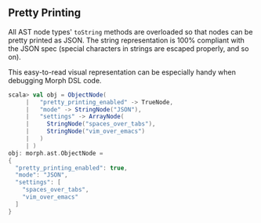 Pretty Printing
---------------

All AST node types' `toString` methods are overloaded so that nodes can be
pretty printed as JSON. The string representation is 100% compliant with the
JSON spec (special characters in strings are escaped properly, and so on).

This easy-to-read visual representation can be especially handy when debugging
Morph DSL code.

```scala
scala> val obj = ObjectNode(
     |   "pretty_printing_enabled" -> TrueNode,
     |   "mode" -> StringNode("JSON"),
     |   "settings" -> ArrayNode(
     |     StringNode("spaces_over_tabs"),
     |     StringNode("vim_over_emacs")
     |   )
     | )
obj: morph.ast.ObjectNode =
{
  "pretty_printing_enabled": true,
  "mode": "JSON",
  "settings": [
    "spaces_over_tabs",
    "vim_over_emacs"
  ]
}
```
